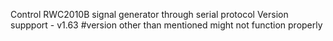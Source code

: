 Control RWC2010B signal generator through serial protocol
Version suppport - v1.63
#version other than mentioned might not function properly